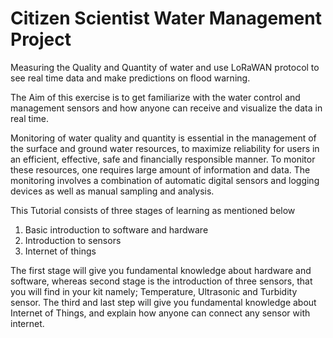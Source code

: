 # Citizen Scientist Water Management Project

Measuring the Quality and Quantity of water and use LoRaWAN protocol to see real time data and make predictions on flood warning.

The Aim of this exercise is to get familiarize with the water control and management sensors and how anyone can receive and visualize the data in real time.


Monitoring of water quality and quantity is essential in the management of the surface and ground water resources, to maximize reliability for users in an efficient, effective, safe and financially responsible manner. To monitor these resources, one requires large amount of information and data. The monitoring involves a combination of automatic digital sensors and logging devices as well as manual sampling and analysis.

This Tutorial consists of three stages of learning as mentioned below
1. Basic introduction to software and hardware
2. Introduction to sensors
3. Internet of things

The first stage will give you fundamental knowledge about hardware and software, whereas second stage is the introduction of three sensors, that you will find in your kit namely; Temperature, Ultrasonic and Turbidity sensor. The third and last step will give you fundamental knowledge about Internet of Things, and explain how anyone can connect any sensor with internet.
